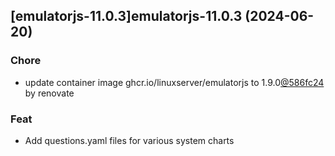 

## [emulatorjs-11.0.3]emulatorjs-11.0.3 (2024-06-20)

### Chore



- update container image ghcr.io/linuxserver/emulatorjs to 1.9.0[@586fc24](https://github.com/586fc24) by renovate

### Feat



- Add questions.yaml files for various system charts